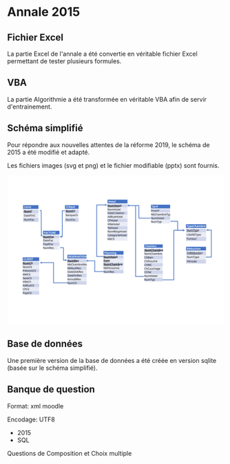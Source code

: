 # Annale 2015

## Fichier Excel

La partie Excel de l'annale a été convertie en véritable fichier Excel permettant de tester plusieurs formules.

## VBA

La partie Algorithmie a été transformée en véritable VBA afin de servir d'entrainement.

## Schéma simplifié

Pour répondre aux nouvelles attentes de la réforme 2019, le schéma de 2015 a été modifié et adapté.

Les fichiers images (svg et png) et le fichier modifiable (pptx) sont fournis.

![Schéma 2015 simplifié](./2015-simple.svg)

## Base de données

Une première version de la base de données a été créée en version sqlite (basée sur le schéma simplifié).


## Banque de question

Format: xml moodle

Encodage: UTF8


* 2015
 * SQL 

Questions de Composition et Choix multiple
